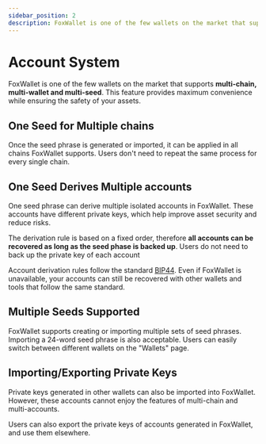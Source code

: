 ```yaml
---
sidebar_position: 2
description: FoxWallet is one of the few wallets on the market that supports multi-chain, multi-wallet and multi-seed. This feature provides maximum convenience while ensuring the safety of your assets.
---
```


# Account System

FoxWallet is one of the few wallets on the market that supports **multi-chain, multi-wallet and multi-seed**.
This feature provides maximum convenience while ensuring the safety of your assets.

## One Seed for Multiple chains

Once the seed phrase is generated or imported, it can be applied in all chains FoxWallet supports. Users don't need to repeat the same process for every single chain.
## One Seed Derives Multiple accounts

One seed phrase can derive multiple isolated accounts in FoxWallet. These accounts have different private keys, which help improve asset security and reduce risks.

The derivation rule is based on a fixed order, therefore **all accounts can be recovered as long as the seed phase is backed up**. Users do not need to back up the private key of each account

Account derivation rules follow the standard [BIP44](https://github.com/bitcoin/bips/blob/master/bip-0044.mediawiki). Even if FoxWallet is unavailable, your accounts can still be recovered with other wallets and tools that follow the same standard.

## Multiple Seeds Supported
FoxWallet supports creating or importing multiple sets of seed phrases. Importing a 24-word seed phrase is also acceptable. Users can easily switch between different wallets on the "Wallets" page.

## Importing/Exporting Private Keys
Private keys generated in other wallets can also be imported into FoxWallet. However, these accounts cannot enjoy the features of multi-chain and multi-accounts.

Users can also export the private keys of accounts generated in FoxWallet, and use them elsewhere.